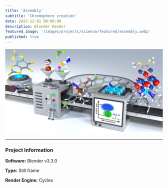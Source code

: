 ```yaml
---
title: 'Assembly'
subtitle: 'Chromophore creation'
date: 2022-12-01 00:00:00
description: Blender Render
featured_image: '/images/projects/science/featured/assembly.webp'
published: true
---
```


![](/images/projects/science/full_size/assembly.webp)

---

### Project Information

**Software:** Blender v3.3.0

**Type:** Still frame

**Render Engine:** Cycles
